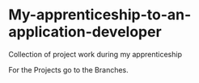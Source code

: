 # My-apprenticeship-to-an-application-developer
Collection of project work during my apprenticeship

For the Projects go to the Branches.
